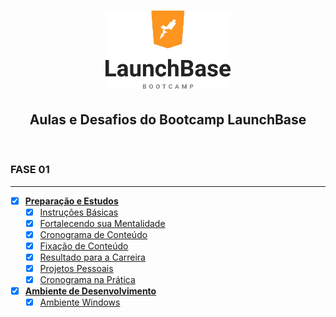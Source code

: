 <h1 align="center">
  <img alt="LaunchBase" src="./.github/logo.png" width=200px">
</h1>

<h2 align="center">Aulas e Desafios do Bootcamp LaunchBase</h2>

</br>

### **FASE 01**

---

- [x] [**Preparação e Estudos**](#)
  - [x] [Instruções Básicas](#)
  - [x] [Fortalecendo sua Mentalidade](#)
  - [x] [Cronograma de Conteúdo](#)
  - [x] [Fixação de Conteúdo](#)
  - [x] [Resultado para a Carreira](#)
  - [x] [Projetos Pessoais](#)
  - [x] [Cronograma na Prática](#)

- [x] [**Ambiente de Desenvolvimento**](#)
  - [x] [Ambiente Windows](#)